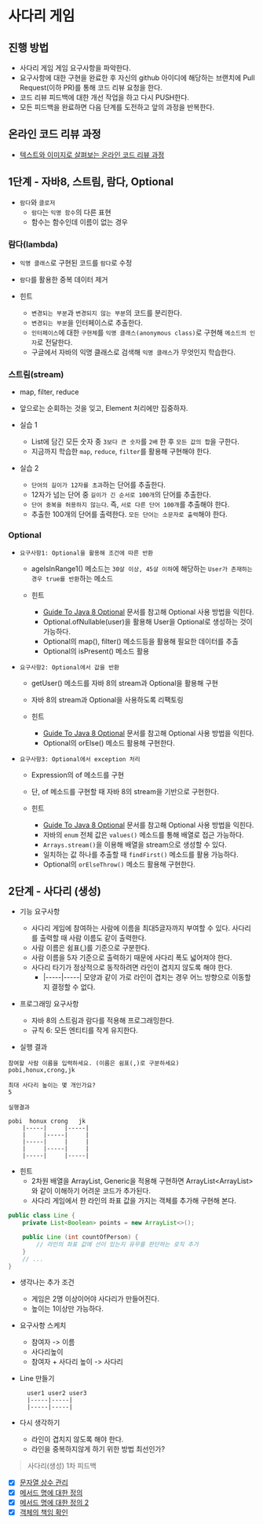 # 사다리 게임
## 진행 방법
* 사다리 게임 게임 요구사항을 파악한다.
* 요구사항에 대한 구현을 완료한 후 자신의 github 아이디에 해당하는 브랜치에 Pull Request(이하 PR)를 통해 코드 리뷰 요청을 한다.
* 코드 리뷰 피드백에 대한 개선 작업을 하고 다시 PUSH한다.
* 모든 피드백을 완료하면 다음 단계를 도전하고 앞의 과정을 반복한다.

## 온라인 코드 리뷰 과정
* [텍스트와 이미지로 살펴보는 온라인 코드 리뷰 과정](https://github.com/nextstep-step/nextstep-docs/tree/master/codereview)

## 1단계 - 자바8, 스트림, 람다, Optional

- `람다`와 `클로저`
    - `람다`는 `익명 함수`의 다른 표현
    - 함수는 함수인데 이름이 없는 경우

### 람다(lambda)
- `익명 클래스`로 구현된 코드를 `람다`로 수정
- `람다`를 활용한 중복 데이터 제거

- 힌트
  - `변경되는 부분`과 `변경되지 않는 부분`의 코드를 분리한다.
  - `변경되는 부분`을 인터페이스로 추출한다.
  - `인터페이스`에 대한 `구현체`를 `익명 클래스(anonymous class)`로 구현해 `메소드의 인자`로 전달한다.
  - 구글에서 자바의 익명 클래스로 검색해 `익명 클래스`가 무엇인지 학습한다.

### 스트림(stream)
- map, filter, reduce
- 앞으로는 순회하는 것을 잊고, Element 처리에만 집중하자.

- 실습 1
  - List에 담긴 모든 숫자 중 `3보다 큰 숫자`를 `2배` 한 후 `모든 값의 합`을 구한다. 
  - 지금까지 학습한 `map`, `reduce`, `filter`를 활용해 구현해야 한다.

- 실습 2
  - `단어의 길이가 12자를 초과`하는 단어를 추출한다.
  - 12자가 넘는 단어 중 `길이가 긴 순서로 100개`의 단어를 추출한다.
  - `단어 중복을 허용하지 않는다`. 즉, `서로 다른 단어 100개`를 추출해야 한다.
  - 추출한 100개의 단어를 출력한다. `모든 단어는 소문자로 출력`해야 한다.

### Optional
- `요구사항1: Optional을 활용해 조건에 따른 반환`
  - ageIsInRange1() 메소드는 `30살 이상, 45살 이하`에 해당하는 `User가 존재하는 경우 true를 반환`하는 메소드
  
  - 힌트
    - [Guide To Java 8 Optional](https://www.baeldung.com/java-optional) 문서를 참고해 Optional 사용 방법을 익힌다.
    - Optional.ofNullable(user)을 활용해 User을 Optional로 생성하는 것이 가능하다.
    - Optional의 map(), filter() 메소드등을 활용해 필요한 데이터를 추출
    - Optional의 isPresent() 메소드 활용

- `요구사항2: Optional에서 값을 반환`
  - getUser() 메소드를 자바 8의 stream과 Optional을 활용해 구현
  - 자바 8의 stream과 Optional을 사용하도록 리팩토링

  - 힌트
    - [Guide To Java 8 Optional](https://www.baeldung.com/java-optional) 문서를 참고해 Optional 사용 방법을 익힌다.
    - Optional의 orElse() 메소드 활용해 구현한다.
  

- `요구사항3: Optional에서 exception 처리`
  - Expression의 of 메소드를 구현
  - 단, of 메소드를 구현할 때 자바 8의 stream을 기반으로 구현한다.

  - 힌트
    - [Guide To Java 8 Optional](https://www.baeldung.com/java-optional) 문서를 참고해 Optional 사용 방법을 익힌다.
    - 자바의 `enum` 전체 값은 `values()` 메소드를 통해 배열로 접근 가능하다.
    - `Arrays.stream()`을 이용해 배열을 stream으로 생성할 수 있다.
    - 일치하는 값 하나를 추출할 때 `findFirst()` 메소드를 활용 가능하다.
    - Optional의 `orElseThrow()` 메소드 활용해 구현한다.

## 2단계 - 사다리 (생성)
- 기능 요구사항
  - 사다리 게임에 참여하는 사람에 이름을 최대5글자까지 부여할 수 있다. 사다리를 출력할 때 사람 이름도 같이 출력한다.
  - 사람 이름은 쉼표(,)를 기준으로 구분한다.
  - 사람 이름을 5자 기준으로 출력하기 때문에 사다리 폭도 넓어져야 한다.
  - 사다리 타기가 정상적으로 동작하려면 라인이 겹치지 않도록 해야 한다.
    - |-----|-----| 모양과 같이 가로 라인이 겹치는 경우 어느 방향으로 이동할지 결정할 수 없다.

- 프로그래밍 요구사항
  - 자바 8의 스트림과 람다를 적용해 프로그래밍한다.
  - 규칙 6: 모든 엔티티를 작게 유지한다.

- 실행 결과
```text
참여할 사람 이름을 입력하세요. (이름은 쉼표(,)로 구분하세요)
pobi,honux,crong,jk

최대 사다리 높이는 몇 개인가요?
5

실행결과

pobi  honux crong   jk
    |-----|     |-----|
    |     |-----|     |
    |-----|     |     |
    |     |-----|     |
    |-----|     |-----|
```

- 힌트
  - 2차원 배열을 ArrayList, Generic을 적용해 구현하면 ArrayList<ArrayList<Boolean>>와 같이 이해하기 어려운 코드가 추가된다.
  - 사다리 게임에서 한 라인의 좌표 값을 가지는 객체를 추가해 구현해 본다.

```java
public class Line {
    private List<Boolean> points = new ArrayList<>();

    public Line (int countOfPerson) {
        // 라인의 좌표 값에 선이 있는지 유무를 판단하는 로직 추가
    }
    // ...
}
```

- 생각나는 추가 조건
  - 게임은 2명 이상이어야 사다리가 만들어진다.
  - 높이는 1이상만 가능하다.

- 요구사항 스케치
  - 참여자 -> 이름
  - 사다리높이
  - 참여자 + 사다리 높이 -> 사다리
  
- Line 만들기

  ```text
    user1 user2 user3
    |-----|-----|
    |-----|-----|
  ```

- 다시 생각하기
  - 라인이 겹치지 않도록 해야 한다.
  - 라인을 중복하지않게 하기 위한 방법 최선인가?

> 사다리(생성) 1차 피드백

- [x] [문자열 상수 관리](https://github.com/next-step/java-ladder/pull/841#discussion_r606647457)
- [x] [메서드 명에 대한 정의](https://github.com/next-step/java-ladder/pull/841#discussion_r606647603)
- [x] [메서드 명에 대한 정의 2](https://github.com/next-step/java-ladder/pull/841#discussion_r606647666) 
- [x] [객체의 책임 확인](https://github.com/next-step/java-ladder/pull/841#discussion_r606647697)
